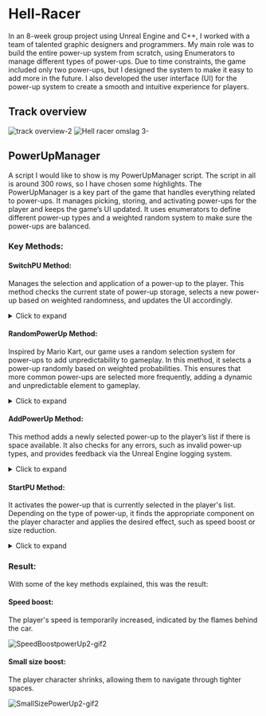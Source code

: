 # Hell-Racer

In an 8-week group project using Unreal Engine and C++, I worked with a team of talented graphic designers and programmers. My main role was to build the entire power-up system from scratch, using Enumerators to manage different types of power-ups. Due to time constraints, the game included only two power-ups, but I designed the system to make it easy to add more in the future. I also developed the user interface (UI) for the power-up system to create a smooth and intuitive experience for players. 

## Track overview

![track overview-2](https://github.com/user-attachments/assets/11d1b639-9859-4491-8407-fa128797a9d2)
![Hell racer omslag 3-](https://github.com/user-attachments/assets/faddf628-5bb0-4ba1-a928-4288740bcc84)

## PowerUpManager
A script I would like to show is my PowerUpManager script. The script in all is around 300 rows, so I have chosen some highlights.
The PowerUpManager is a key part of the game that handles everything related to power-ups. It manages picking, storing, and activating power-ups for the player and keeps the game’s UI updated. It uses enumerators to define different power-up types and a weighted random system to make sure the power-ups are balanced.

### Key Methods: 

#### SwitchPU Method: 

Manages the selection and application of a power-up to the player. This method checks the current state of power-up storage, selects a new power-up based on weighted randomness, and updates the UI accordingly.

<details>
<summary>Click to expand</summary>

  ```cpp
void UPowerUpManager::SwitchPU(EPowerUpTypes types)
{
    TheCharacter = Cast<ACharacterInput>(GetOwner()); 
    PUWidget = TheCharacter->PowerUpUI; 

    if (IsListFull) 
    {
        return; 
    }

    types = RandomPowerUp(); 
    AddPowerUp(types); 

    if (TheCharacter && PUWidget)
    {
        PUWidget->ColorSymbols(types); 
    }
}
```
</details>

#### RandomPowerUp Method: 

Inspired by Mario Kart, our game uses a random selection system for power-ups to add unpredictability to gameplay. In this method, it selects a power-up randomly based on weighted probabilities. This ensures that more common power-ups are selected more frequently, adding a dynamic and unpredictable element to gameplay.

<details>
<summary>Click to expand</summary>

```cpp
EPowerUpTypes UPowerUpManager::RandomPowerUp()
{
    TotalWeight = 0;

    for (int32 Weight : PowerUpWeights)
    {
        TotalWeight += Weight;
    }

    RandomWeight = FMath::RandRange(1, TotalWeight); 
    CurrentWeight = 0;

    for (int32 i = 0; i < PowerUpWeights.Num(); ++i)
    {
        CurrentWeight += PowerUpWeights[i];
        if (RandomWeight <= CurrentWeight)
        {
            return static_cast<EPowerUpTypes>(i);
        }
    }

    return EPowerUpTypes::None; 
}
```
</details>

#### AddPowerUp Method:
This method adds a newly selected power-up to the player’s list if there is space available. It also checks for any errors, such as invalid power-up types, and provides feedback via the Unreal Engine logging system.

<details>
<summary>Click to expand</summary>

```cpp
void UPowerUpManager::AddPowerUp(EPowerUpTypes types)
{
    FString PowerUpName = PowerUpTypeToString(types);

    if (IsListFull)
    {
        return; 
    }

    if (types == EPowerUpTypes::None || types >= EPowerUpTypes::Max_PU)
    {
        return;
    }

    for (int32 i = 0; i < PowerUpArray.Num(); i++)
    {
        if (PowerUpArray[i] == EPowerUpTypes::None) 
        {
            PowerUpArray[i] = types; 
            IsListFull = true;
            CheckPUList(); 
            break;
        }
    }
}
```
</details>

#### StartPU Method:

It activates the power-up that is currently selected in the player's list. Depending on the type of power-up, it finds the appropriate component on the player character and applies the desired effect, such as speed boost or size reduction.

<details>
<summary>Click to expand</summary>

```cpp
 void UPowerUpManager::StartPU()
{
    ACharacter* OwnerCH = Cast<ACharacter>(GetOwner()); 

    if (!OwnerCH)
    {
        return;
    }

    SpeedComponent = OwnerCH->FindComponentByClass<UMySpeedBoostComponent>(); 
    UMySmallSizeBoost* SizeComponent = OwnerCH->FindComponentByClass<UMySmallSizeBoost>();

    for (int32 i = 0; i < PowerUpArray.Num(); i++)
    {
        EPowerUpTypes PUTypes = PowerUpArray[i];

        if (PUTypes == EPowerUpTypes::Small_Size && SizeComponent)
        {
            SizeComponent->SmallSizePicked = true;
            SizeComponent->ImplementSizeChange();
            PowerUpUI->ColorSymbols(PUTypes);
            PlaySizeSound(1);
        }
        else if (PUTypes == EPowerUpTypes::Speed_Boost && SpeedComponent)
        {
            SpeedComponent->SpeedBoostPickedUp = true;
            SpeedComponent->AddBoost();
            PowerUpUI->ColorSymbols(PUTypes);
        }

        PowerUpArray[i] = EPowerUpTypes::None; 
        CheckPUList(); 
        break; 
    }
}
```
</details>

### Result: 

With some of the key methods explained, this was the result: 

#### Speed boost: 

The player's speed is temporarily increased, indicated by the flames behind the car. 

![SpeedBoostpowerUp2-gif2](https://github.com/user-attachments/assets/4b2796dd-927e-46dd-aab9-09664f1623b0)

#### Small size boost: 

The player character shrinks, allowing them to navigate through tighter spaces.

![SmallSizePowerUp2-gif2](https://github.com/user-attachments/assets/efb156c4-4749-462f-8721-d80e90be95c3)
